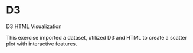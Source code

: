 # D3
D3 HTML Visualization 

This exercise imported a dataset, utilized D3 and HTML to create a scatter plot with interactive features.
